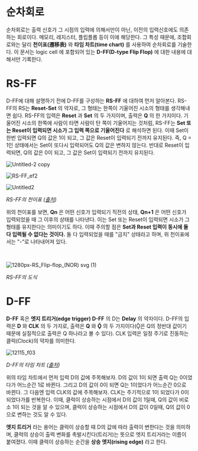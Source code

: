 # 순차회로
순차회로는 출력 신호가 그 시점의 입력에 의해서만이 아닌, 이전의 입력신호에도 의존하는 회로이다. 메모리, 레지스터, 플립플롭 등이 이에 해당한다. 그 특성 때문에, 조합회로와는 달리 **천이표(遷移表)** 와 **타임 차트(time chart)** 를 사용하여 순차회로를 기술한다. 이 문서는 logic cell 에 포함되어 있는 **D-FF(D-type Flip Flop)** 에 대한 내용에 대해서만 기록한다.

# RS-FF
D-FF에 대해 설명하기 전에 D-FF를 구성하는 **RS-FF** 에 대하여 먼저 알아본다. RS-FF의 RS는 **Reset-Set** 의 약자로, 그 형태는 한쪽이 기울어진 시소의 형태를 생각해내면 쉽다. RS-FF의 입력은 **Reset** 과 **Set** 의 두 가지이며, 출력은 **Q** 의 한 가지이다. 기울어진 시소의 한쪽에 사람이 타면 사람이 탄 쪽이 기울어지는 것처럼, RS-FF는 **Set 또는 Reset이 입력되면 시소가 그 입력 쪽으로 기울어진다** 로 해석하면 된다. 이때 Set이 한번 입력되면 Q의 값은 1이 되고, 그 값은 Reset이 입력되기 전까지 유지된다. 즉, Q = 1인 상태에서는 Set이 또다시 입력되어도 Q의 값은 변하지 않는다. 반대로 Reset이 입력되면, Q의 값은 0이 되고, 그 값은 Set이 입력되기 전까지 유지된다.

![Untitled-2 copy](https://user-images.githubusercontent.com/111409004/186793340-5c373823-3ec3-4630-ac04-cfe1d3f01e4c.png)

![RS-FF_ef2](https://user-images.githubusercontent.com/111409004/186793357-b6125c28-871c-43d1-878b-310cbf788299.png)

![Untitled2](https://user-images.githubusercontent.com/111409004/186792703-e0b8b7d1-e23b-4904-93dd-aecd0b9976d9.jpg)

*RS-FF의 천이표 ([출처](https://www.electronicshub.org/latches/))*

위의 천이표를 보면, **Qn** 은 어떤 신호가 입력되기 직전의 상태, **Qn+1** 은 어떤 신호가 입력되었을 때 그 이후의 상태를 나타낸다. 이는 Set 또는 Reset이 입력되면 시소가 그 형태를 유지한다는 의미이기도 하다. 이때 주의할 점은 **Set과 Reset 입력이 동시에 둘 다 입력될 수 없다는 것이다.** 둘 다 입력되었을 때를 "금지" 상태라고 하며, 위 천이표에서는 "-"로 나타내어져 있다.

<br/>

![1280px-RS_Flip-flop_(NOR) svg (1)](https://user-images.githubusercontent.com/111409004/186794218-61bb5dae-19d1-4ce2-8b9d-75263580819b.png)

*RS-FF의 도식*

# D-FF
**D-FF** 혹은 **엣지 트리거(edge trigger) D-FF** 의 D는 **Delay** 의 약자이다. D-FF의 입력은 **D** 와 **CLK** 의 두 가지로, 출력은 **Q** 와 **Ǭ** 의 두 가지이다(Ǭ은 Q의 정반대 값이기 때문에 실질적으로 출력은 Q 하나라고 볼 수 있다). CLK 입력은 일정 주기로 진동하는 클럭(Clock)의 약자를 의미한다.

![12115_f03](https://user-images.githubusercontent.com/111409004/186796306-2811820a-14df-4e87-b37e-a2315dd797b1.jpg)

*D-FF의 타임 차트 ([출처](https://jeea.or.jp/course/contents/12115/))*

위의 타임 차트에서 먼저 입력 D의 값에 주목해보자. D의 값이 1이 되면 출력 Q는 0이었다가 어느순간 1로 바뀐다. 그리고 D의 값이 0이 되면 Q는 1이었다가 어느순간 0으로 바뀐다. 그 다음엔 입력 CLK의 값에 주목해보자. CLK는 주기적으로 1이 되었다가 0이 되었다가를 반복한다. 이때, 클럭이 상승하는 시점에서 D의 값이 1일때, Q의 값이 비로소 1이 되는 것을 알 수 있으며, 클럭이 상승하는 시점에서 D의 값이 0일때, Q의 값이 0으로 변하는 것도 알 수 있다.

**엣지 트리거** 라는 용어는 클럭이 상승할 때 D의 값에 따라 출력이 변한다는 것을 의미하며, 클럭의 상승이 출력 변화를 촉발시킨다(트리거)는 뜻으로 엣지 트리거라는 이름이 붙여졌다. 이때 클럭이 상승하는 순간을 **상승 엣지(rising edge)** 라고 한다.
